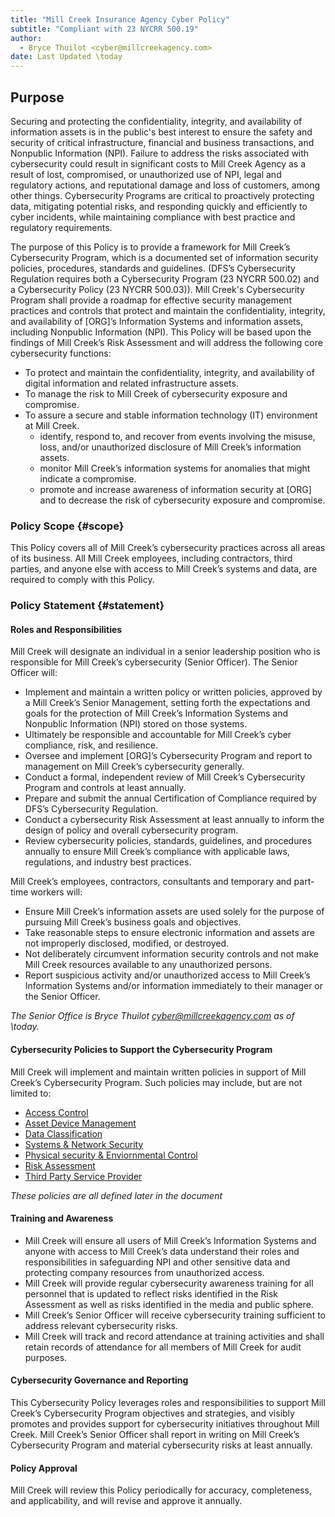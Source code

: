 ```yaml
---
title: "Mill Creek Insurance Agency Cyber Policy"
subtitle: "Compliant with 23 NYCRR 500.19"
author:
  - Bryce Thuilot <cyber@millcreekagency.com>
date: Last Updated \today
---
```


## Purpose 

Securing and protecting the confidentiality, integrity, and availability of information assets is in the public's best interest to ensure the safety and security of critical infrastructure, financial and business transactions, and Nonpublic Information (NPI).
Failure to address the risks associated with cybersecurity could result in significant costs to Mill Creek Agency as a result of lost, compromised, or unauthorized use of NPI, legal and regulatory actions, and reputational damage and loss of customers, among other things. Cybersecurity Programs are critical to proactively protecting data, mitigating potential risks, and responding quickly and efficiently to cyber incidents, while maintaining compliance with best practice and regulatory requirements. 

The purpose of this Policy is to provide a framework for Mill Creek’s Cybersecurity Program, which is a documented set of information security policies, procedures, standards and guidelines.
(DFS’s Cybersecurity Regulation requires both a Cybersecurity Program (23 NYCRR 500.02) and a Cybersecurity Policy (23 NYCRR 500.03)).
Mill Creek's Cybersecurity Program shall provide a roadmap for effective security management practices and controls that protect and maintain the confidentiality, integrity, and availability of [ORG]’s Information Systems and information assets, including Nonpublic Information (NPI). 
This Policy will be based upon the findings of Mill Creek’s Risk Assessment and will address the following core cybersecurity functions:
- To protect and maintain the confidentiality, integrity, and availability of digital information and related infrastructure assets.
- To manage the risk to Mill Creek of cybersecurity exposure and compromise.
- To assure a secure and stable information technology (IT) environment at Mill Creek.
  - identify, respond to, and recover from events involving the misuse, loss, and/or unauthorized disclosure of Mill Creek’s information assets.
  - monitor Mill Creek’s information systems for anomalies that might indicate a compromise.
  - promote and increase awareness of information security at [ORG] and to decrease the risk of cybersecurity exposure and compromise.

### Policy Scope {#scope}

This Policy covers all of Mill Creek’s cybersecurity practices across all areas of its business. All Mill Creek employees, including contractors, third parties, and anyone else with access to Mill Creek’s systems and data, are required to comply with this Policy.

### Policy Statement {#statement}

#### Roles and Responsibilities

Mill Creek will designate an individual in a senior leadership position who is responsible for Mill Creek’s cybersecurity (Senior Officer).  The Senior Officer will:
- Implement and maintain a written policy or written policies, approved by a Mill Creek’s Senior Management, setting forth the expectations and goals for the protection of Mill Creek’s Information Systems and Nonpublic Information (NPI) stored on those systems.
- Ultimately be responsible and accountable for Mill Creek’s cyber compliance, risk, and resilience.
- Oversee and implement [ORG]’s Cybersecurity Program and report to management on Mill Creek’s cybersecurity generally.
- Conduct a formal, independent review of Mill Creek’s Cybersecurity Program and controls at least annually.
- Prepare and submit the annual Certification of Compliance required by DFS’s Cybersecurity Regulation.
- Conduct a cybersecurity Risk Assessment at least annually to inform the design of policy and overall cybersecurity program. 
- Review cybersecurity policies, standards, guidelines, and procedures annually to ensure Mill Creek’s compliance with applicable laws, regulations, and industry best practices.

Mill Creek’s employees, contractors, consultants and temporary and part-time workers will:
- Ensure Mill Creek’s information assets are used solely for the purpose of pursuing Mill Creek’s business goals and objectives.
- Take reasonable steps to ensure electronic information and assets are not improperly disclosed, modified, or destroyed.
- Not deliberately circumvent information security controls and not make Mill Creek resources available to any unauthorized persons.
- Report suspicious activity and/or unauthorized access to Mill Creek’s Information Systems and/or information immediately to their manager or the Senior Officer.
	
*The Senior Office is Bryce Thuilot <cyber@millcreekagency.com> as of \today.*


#### Cybersecurity Policies to Support the Cybersecurity Program

Mill Creek will implement and maintain written policies in support of Mill Creek’s Cybersecurity Program. Such policies may include, but are not limited to:

- [Access Control](#accesscontrol)
- [Asset Device Management](#assestdevicemgmt)
- [Data Classification](#dataclassification)
- [Systems & Network Security](#systemsnetworksec)
- [Physical security & Enviornmental Control](#envsecurity)
- [Risk Assessment](#riskassessment)
- [Third Party Service Provider](#tpsp)

	
*These policies are all defined later in the document*

#### Training and Awareness
- Mill Creek will ensure all users of Mill Creek’s Information Systems and anyone with access to Mill Creek’s data understand their roles and responsibilities in safeguarding NPI and other sensitive data and protecting company resources from unauthorized access. 
- Mill Creek will provide regular cybersecurity awareness training for all personnel that is updated to reflect risks identified in the Risk Assessment as well as risks identified in the media and public sphere.
- Mill Creek’s Senior Officer will receive cybersecurity training sufficient to address relevant cybersecurity risks.
- Mill Creek will track and record attendance at training activities and shall retain records of attendance for all members of Mill Creek for audit purposes.

#### Cybersecurity Governance and Reporting

This Cybersecurity Policy leverages roles and responsibilities to support Mill Creek’s Cybersecurity Program objectives and strategies, and visibly promotes and provides support for cybersecurity initiatives throughout Mill Creek. Mill Creek’s Senior Officer shall report in writing on Mill Creek’s Cybersecurity Program and material cybersecurity risks at least annually.

#### Policy Approval

Mill Creek will review this Policy periodically for accuracy, completeness, and applicability, and will revise and approve it annually.




